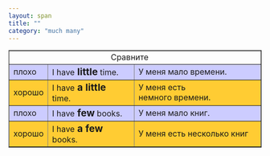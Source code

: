 ```yaml
---
layout: span
title: ""
category: "much many"
---
```

<section class='rules'><table style="text-align: left;" border="1" cellpadding="5" cellspacing="0"><tbody>
<tr align="center">
<td colspan="3" rowspan="1">Сравните 
   </td>
    </tr>
<tr>
<td style="background-color: rgb(204, 204, 255);">плохо</td>
      <td style="background-color: rgb(204, 204, 255);">I
have<big style="font-weight: bold;"> little</big>
time.   </td>
      <td style="background-color: rgb(204, 204, 255);">У
меня мало времени.</td>
    </tr>
<tr>
<td style="background-color: rgb(255, 204, 51);">хорошо</td>
      <td style="background-color: rgb(255, 204, 51);">I
have<big style="font-weight: bold;"> a little </big>time.   </td>
      <td style="background-color: rgb(255, 204, 51);">У
меня есть немного времени.</td>
    </tr>
<tr>
<td style="background-color: rgb(204, 204, 255);">плохо</td>
      <td style="background-color: rgb(204, 204, 255);">I
have<big style="font-weight: bold;"> few</big> books. </td>
      <td style="background-color: rgb(204, 204, 255);">У
меня мало книг.</td>
    </tr>
<tr>
<td style="background-color: rgb(255, 204, 51);">хорошо</td>
      <td style="background-color: rgb(255, 204, 51);">I
have<big style="font-weight: bold;"> a few </big>books. <br>
</td>
      <td style="background-color: rgb(255, 204, 51);"> У
меня есть несколько книг</td>
    </tr>
</tbody></table></section>